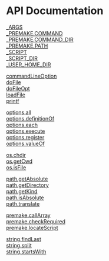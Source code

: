 # API Documentation

[_ARGS](_ARGS.md)<br/>
[_PREMAKE.COMMAND](_PREMAKE.COMMAND.md)<br/>
[_PREMAKE.COMMAND_DIR](_PREMAKE.COMMAND_DIR.md)<br/>
[_PREMAKE.PATH](_PREMAKE.PATH.md)<br/>
[_SCRIPT](_SCRIPT.md)<br/>
[_SCRIPT_DIR](_SCRIPT_DIR.md)<br/>
[_USER_HOME_DIR](_USER_HOME_DIR.md)<br/>

[commandLineOption](commandLineOption.md)<br/>
[doFile](doFile.md)<br/>
[doFileOpt](doFileOpt.md)<br/>
[loadFile](loadFile.md)<br/>
[printf](printf.md)<br/>

[options.all](options.all.md)<br/>
[options.definitionOf](options.definitionOf.md)<br/>
[options.each](options.each.md)<br/>
[options.execute](options.execute.md)<br/>
[options.register](options.register.md)<br/>
[options.valueOf](options.valueOf.md)<br/>

[os.chdir](os.chdir.md)<br/>
[os.getCwd](os.getCwd.md)<br/>
[os.isFile](os.isFile.md)<br/>

[path.getAbsolute](path.getAbsolute.md)<br/>
[path.getDirectory](path.getDirectory.md)<br/>
[path.getKind](path.getKind.md)<br/>
[path.isAbsolute](path.isAbsolute.md)<br/>
[path.translate](path.translate.md)<br/>

[premake.callArray](premake.callArray.md)<br/>
[premake.checkRequired](premake.checkRequired.md)<br/>
[premake.locateScript](premake.locateScript.md)<br/>

[string.findLast](string.findLast.md)<br/>
[string.split](string.split.md)<br/>
[string.startsWith](string.startsWith.md)<br/>
